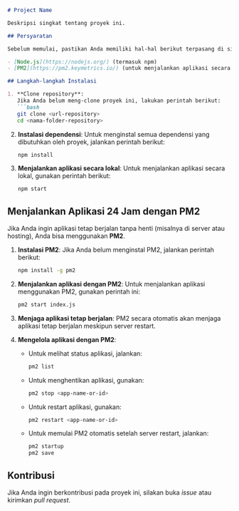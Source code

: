```markdown
# Project Name

Deskripsi singkat tentang proyek ini.

## Persyaratan

Sebelum memulai, pastikan Anda memiliki hal-hal berikut terpasang di sistem Anda:

- [Node.js](https://nodejs.org/) (termasuk npm)
- [PM2](https://pm2.keymetrics.io/) (untuk menjalankan aplikasi secara terus-menerus)

## Langkah-langkah Instalasi

1. **Clone repository**:
   Jika Anda belum meng-clone proyek ini, lakukan perintah berikut:
   ```bash
   git clone <url-repository>
   cd <nama-folder-repository>
   ```

2. **Instalasi dependensi**:
   Untuk menginstal semua dependensi yang dibutuhkan oleh proyek, jalankan perintah berikut:
   ```bash
   npm install
   ```

3. **Menjalankan aplikasi secara lokal**:
   Untuk menjalankan aplikasi secara lokal, gunakan perintah berikut:
   ```bash
   npm start
   ```

## Menjalankan Aplikasi 24 Jam dengan PM2

Jika Anda ingin aplikasi tetap berjalan tanpa henti (misalnya di server atau hosting), Anda bisa menggunakan **PM2**.

1. **Instalasi PM2**:
   Jika Anda belum menginstal PM2, jalankan perintah berikut:
   ```bash
   npm install -g pm2
   ```

2. **Menjalankan aplikasi dengan PM2**:
   Untuk menjalankan aplikasi menggunakan PM2, gunakan perintah ini:
   ```bash
   pm2 start index.js
   ```

3. **Menjaga aplikasi tetap berjalan**:
   PM2 secara otomatis akan menjaga aplikasi tetap berjalan meskipun server restart.

4. **Mengelola aplikasi dengan PM2**:
   - Untuk melihat status aplikasi, jalankan:
     ```bash
     pm2 list
     ```
   - Untuk menghentikan aplikasi, gunakan:
     ```bash
     pm2 stop <app-name-or-id>
     ```
   - Untuk restart aplikasi, gunakan:
     ```bash
     pm2 restart <app-name-or-id>
     ```
   - Untuk memulai PM2 otomatis setelah server restart, jalankan:
     ```bash
     pm2 startup
     pm2 save
     ```

## Kontribusi

Jika Anda ingin berkontribusi pada proyek ini, silakan buka *issue* atau kirimkan *pull request*.
